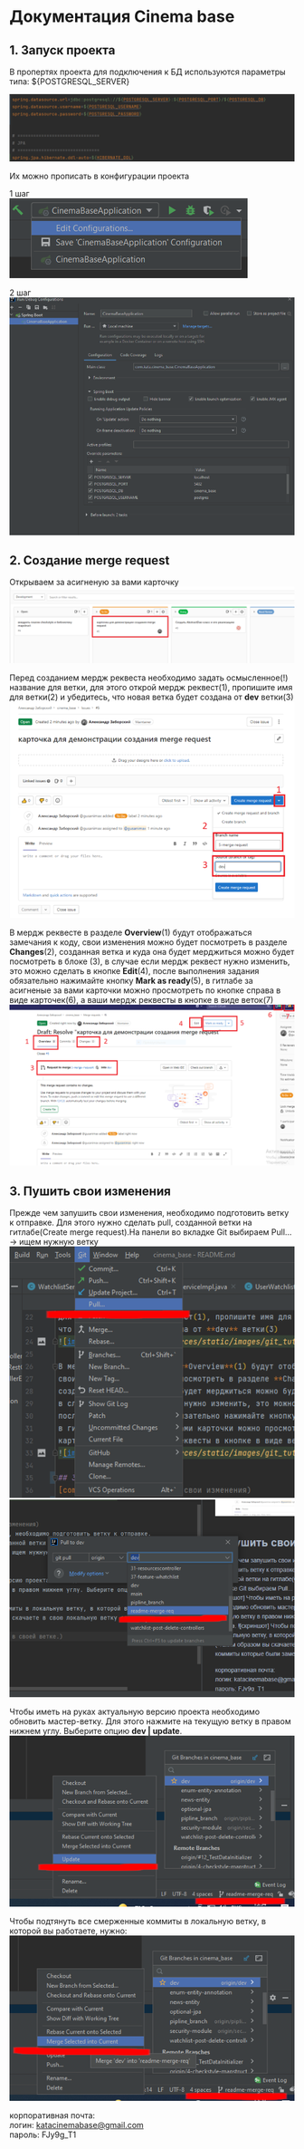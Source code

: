 # Документация Cinema base
## 1. Запуск проекта

В пропертях проекта для подключения к БД используются параметры типа: ${POSTGRESQL_SERVER}

![img.png](src/main/resources/static/images/git_tutor/db_parameters.png)

Их можно прописать в конфигурации проекта

1 шаг  
![img_1.png](src/main/resources/static/images/git_tutor/start_project_1.png)

2 шаг  
![img.png](src/main/resources/static/images/git_tutor/start_project_2.png)

## 2. Создание merge request

Открываем за асигненую за вами карточку  
![img.png](src/main/resources/static/images/git_tutor/img.png)

Перед созданием мердж реквеста необходимо задать осмысленное(!) название для ветки, 
для этого открой мердж реквест(1), пропишите имя для ветки(2) и убедитесь, 
что новая ветка будет создана от **dev** ветки(3)
![img_2.png](src/main/resources/static/images/git_tutor/img_2.png)

В мердж реквесте в разделе **Overview**(1) будут отображаться замечания к коду, 
свои изменения можно будет посмотреть в разделе **Changes**(2), 
созданная ветка и куда она будет мерджиться можно будет посмотреть в блоке (3), 
в случае если мердж реквест нужно изменить, это можно сделать в кнопке **Edit**(4), 
после выполнения задания обязательно нажимайте кнопку **Mark as ready**(5), 
в гитлабе за асигненые за вами карточки можно просмотреть по кнопке справа в виде 
карточек(6), а ваши мердж реквесты в кнопке в виде веток(7)
![img_3.png](src/main/resources/static/images/git_tutor/img_3.png)

## 3. Пушить свои изменения
Прежде чем запушить свои изменения, необходимо подготовить ветку к отправке.
Для этого нужно сделать pull, созданной ветки на гитлабе(Create merge request).На панели 
во вкладке Git выбираем Pull... -> ищем нужную ветку
![img_4.png](src/main/resources/static/images/git_tutor/img_4.png)
![img_5.png](src/main/resources/static/images/git_tutor/img_5.png)

Чтобы иметь на руках актуальную версию проекта необходимо обновить мастер-ветку.
Для этого нажмите на текущую ветку в правом нижнем углу. Выберите опцию **dev | update**.
![img_6.png](src/main/resources/static/images/git_tutor/img_6.png)

Чтобы подтянуть все смерженные коммиты в локальную ветку, в которой вы работаете, нужно:
![img_7.png](src/main/resources/static/images/git_tutor/img_7.png)

[comment]: <> (   пока вы работали в своей ветке.)


корпоративная почта:  
логин: katacinemabase@gmail.com  
пароль: FJy9g_T1 